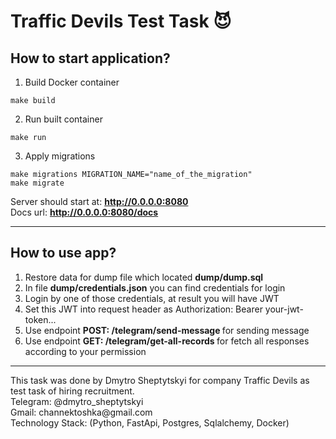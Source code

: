 # Traffic Devils Test Task 😈 

## How to start application?
1. Build Docker container
```shell
make build 
```
2. Run built container
```shell
make run
```
3. Apply migrations
```shell
make migrations MIGRATION_NAME="name_of_the_migration"
make migrate
```
Server should start at: <b>http://0.0.0.0:8080</b>
<br>
Docs url: <b>http://0.0.0.0:8080/docs </b>


<hr>

## How to use app?
1. Restore data for dump file which located <b>dump/dump.sql</b>
2. In file <b>dump/credentials.json</b> you can find credentials for login
3. Login by one of those credentials, at result you will have JWT
4. Set this JWT into request header as Authorization: Bearer your-jwt-token...
5. Use endpoint <b>POST: /telegram/send-message </b> for sending message
6. Use endpoint <b>GET: /telegram/get-all-records </b> for fetch all responses according to your permission

<hr>
 
<p>
This task was done by Dmytro Sheptytskyi for company Traffic Devils 
as test task of hiring recruitment. <br>
Telegram: @dmytro_sheptytskyi <br>
Gmail: channektoshka@gmail.com <br>
Technology Stack: (Python, FastApi, Postgres, Sqlalchemy, Docker)
</p>
